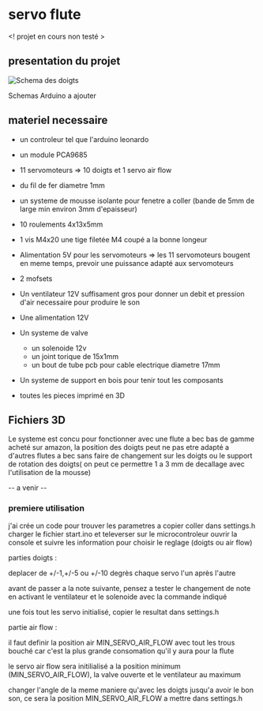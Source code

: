 # servo flute
<! projet en cours non testé >

## presentation du projet


![Schema des doigts](https://github.com/glloq/servo-flute/blob/main/img/schemasomplet.png?raw=true)



Schemas Arduino a ajouter 

## materiel necessaire 

- un controleur tel que l'arduino leonardo
- un module PCA9685
- 11 servomoteurs => 10 doigts et 1 servo air flow
- du fil de fer diametre 1mm
- un systeme de mousse isolante pour fenetre a coller (bande de 5mm de large min environ 3mm d'epaisseur)
- 10 roulements 4x13x5mm
- 1 vis M4x20 une tige filetée M4 coupé a la bonne longeur
- Alimentation 5V pour les servomoteurs => les 11 servomoteurs bougent en meme temps, prevoir une puissance adapté aux servomoteurs
  
- 2 mofsets  
- Un ventilateur 12V suffisament gros pour donner un debit et pression d'air necessaire pour produire le son
- Une alimentation 12V
- Un systeme de valve
  - un solenoide 12v
  - un joint torique de 15x1mm
  - un bout de tube pcb pour cable electrique diametre 17mm
 
- Un systeme de support en bois pour tenir tout les composants

- toutes les pieces imprimé en 3D



## Fichiers 3D
Le systeme est concu pour fonctionner avec une flute a bec bas de gamme acheté sur amazon, la position des doigts peut ne pas etre adapté a d'autres flutes a bec sans faire de changement sur les doigts ou le support de rotation des doigts( on peut ce permettre 1 a 3 mm de decallage avec l'utilisation de la mousse) 


-- a venir --

### premiere utilisation 
j'ai crée un code pour trouver les parametres a copier coller dans settings.h
charger le fichier start.ino et televerser sur le microcontroleur
ouvrir la console et suivre les information pour choisir le reglage (doigts ou air flow)

parties doigts :

deplacer de +/-1,+/-5 ou +/-10 degrès chaque servo l'un après l'autre

avant de passer a la note suivante, pensez a tester le changement de note en activant le ventilateur et le solenoide avec la commande indiqué

une fois tout les servo initialisé, copier le resultat dans settings.h

partie air flow :

il faut definir la position air MIN_SERVO_AIR_FLOW avec tout les trous bouché car c'est la plus grande consomation qu'il y aura pour la flute

le servo air flow sera initilialisé a la position minimum (MIN_SERVO_AIR_FLOW), la valve ouverte et le ventilateur au maximum

changer l'angle de la meme maniere qu'avec les doigts jusqu'a avoir le bon son, ce sera la position MIN_SERVO_AIR_FLOW a mettre dans settings.h


